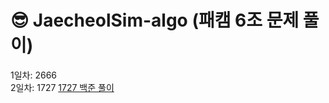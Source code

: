 #  😎 JaecheolSim-algo (패캠 6조 문제 풀이)
1일차: 2666 <br>
2일차: 1727 
 [1727 백준 풀이]( https://blog.naver.com/wocjf0513/223161311523)
